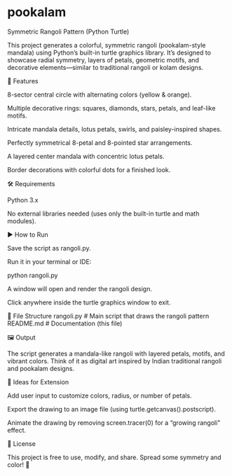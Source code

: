 # pookalam
Symmetric Rangoli Pattern (Python Turtle)

This project generates a colorful, symmetric rangoli (pookalam-style mandala) using Python’s built-in turtle graphics library.
It’s designed to showcase radial symmetry, layers of petals, geometric motifs, and decorative elements—similar to traditional rangoli or kolam designs.

🎨 Features

8-sector central circle with alternating colors (yellow & orange).

Multiple decorative rings: squares, diamonds, stars, petals, and leaf-like motifs.

Intricate mandala details, lotus petals, swirls, and paisley-inspired shapes.

Perfectly symmetrical 8-petal and 8-pointed star arrangements.

A layered center mandala with concentric lotus petals.

Border decorations with colorful dots for a finished look.

🛠️ Requirements

Python 3.x

No external libraries needed (uses only the built-in turtle and math modules).

▶️ How to Run

Save the script as rangoli.py.

Run it in your terminal or IDE:

python rangoli.py


A window will open and render the rangoli design.

Click anywhere inside the turtle graphics window to exit.

📂 File Structure
rangoli.py   # Main script that draws the rangoli pattern
README.md    # Documentation (this file)

🖼️ Output

The script generates a mandala-like rangoli with layered petals, motifs, and vibrant colors.
Think of it as digital art inspired by Indian traditional rangoli and pookalam designs.

🚀 Ideas for Extension

Add user input to customize colors, radius, or number of petals.

Export the drawing to an image file (using turtle.getcanvas().postscript).

Animate the drawing by removing screen.tracer(0) for a “growing rangoli” effect.

📜 License

This project is free to use, modify, and share. Spread some symmetry and color! 🌸
